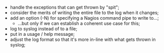 - handle the exceptions that can get thrown by "spit";
 - consider the merits of writing the entire file to the log when it changes;
 - add an option (-N) for specifying a Nagios command pipe to write to...;
   - ...but only if we can establish a coherent use case for this;
 - log to syslog instead of to a file;
 - put in a usage / help message;
 - adjust the log format so that it's more in-line with what gets thrown in syslog;
